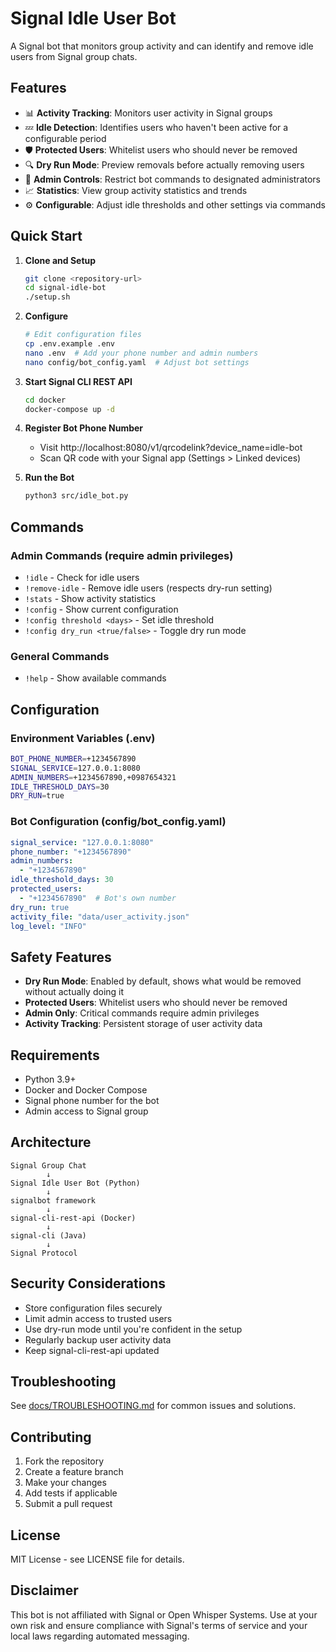 # Signal Idle User Bot

A Signal bot that monitors group activity and can identify and remove idle users from Signal group chats.

## Features

- 📊 **Activity Tracking**: Monitors user activity in Signal groups
- 💤 **Idle Detection**: Identifies users who haven't been active for a configurable period
- 🛡️ **Protected Users**: Whitelist users who should never be removed
- 🔍 **Dry Run Mode**: Preview removals before actually removing users
- 👑 **Admin Controls**: Restrict bot commands to designated administrators
- 📈 **Statistics**: View group activity statistics and trends
- ⚙️ **Configurable**: Adjust idle thresholds and other settings via commands

## Quick Start

1. **Clone and Setup**
   ```bash
   git clone <repository-url>
   cd signal-idle-bot
   ./setup.sh
   ```

2. **Configure**
   ```bash
   # Edit configuration files
   cp .env.example .env
   nano .env  # Add your phone number and admin numbers
   nano config/bot_config.yaml  # Adjust bot settings
   ```

3. **Start Signal CLI REST API**
   ```bash
   cd docker
   docker-compose up -d
   ```

4. **Register Bot Phone Number**
   - Visit http://localhost:8080/v1/qrcodelink?device_name=idle-bot
   - Scan QR code with your Signal app (Settings > Linked devices)

5. **Run the Bot**
   ```bash
   python3 src/idle_bot.py
   ```

## Commands

### Admin Commands (require admin privileges)

- `!idle` - Check for idle users
- `!remove-idle` - Remove idle users (respects dry-run setting)
- `!stats` - Show activity statistics
- `!config` - Show current configuration
- `!config threshold <days>` - Set idle threshold
- `!config dry_run <true/false>` - Toggle dry run mode

### General Commands

- `!help` - Show available commands

## Configuration

### Environment Variables (.env)
```bash
BOT_PHONE_NUMBER=+1234567890
SIGNAL_SERVICE=127.0.0.1:8080
ADMIN_NUMBERS=+1234567890,+0987654321
IDLE_THRESHOLD_DAYS=30
DRY_RUN=true
```

### Bot Configuration (config/bot_config.yaml)
```yaml
signal_service: "127.0.0.1:8080"
phone_number: "+1234567890"
admin_numbers:
  - "+1234567890"
idle_threshold_days: 30
protected_users:
  - "+1234567890"  # Bot's own number
dry_run: true
activity_file: "data/user_activity.json"
log_level: "INFO"
```

## Safety Features

- **Dry Run Mode**: Enabled by default, shows what would be removed without actually doing it
- **Protected Users**: Whitelist users who should never be removed
- **Admin Only**: Critical commands require admin privileges
- **Activity Tracking**: Persistent storage of user activity data

## Requirements

- Python 3.9+
- Docker and Docker Compose
- Signal phone number for the bot
- Admin access to Signal group

## Architecture

```
Signal Group Chat
        ↓
Signal Idle User Bot (Python)
        ↓
signalbot framework
        ↓
signal-cli-rest-api (Docker)
        ↓
signal-cli (Java)
        ↓
Signal Protocol
```

## Security Considerations

- Store configuration files securely
- Limit admin access to trusted users
- Use dry-run mode until you're confident in the setup
- Regularly backup user activity data
- Keep signal-cli-rest-api updated

## Troubleshooting

See [docs/TROUBLESHOOTING.md](docs/TROUBLESHOOTING.md) for common issues and solutions.

## Contributing

1. Fork the repository
2. Create a feature branch
3. Make your changes
4. Add tests if applicable
5. Submit a pull request

## License

MIT License - see LICENSE file for details.

## Disclaimer

This bot is not affiliated with Signal or Open Whisper Systems. Use at your own risk and ensure compliance with Signal's terms of service and your local laws regarding automated messaging.

